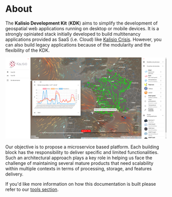 # About

The **Kalisio Development Kit** (**KDK**) aims to simplify the development of geospatial web applications running on desktop or mobile devices. It is a strongly opiniated stack initially developed to build multitenancy applications provided as SaaS (i.e. Cloud) like [Kalisio Crisis](https://crisis.kalisio.com). However, you can also build legacy applications because of the modularity and the flexibility of the KDK.

![Kano application built with the KDK](../.vitepress/public/images/kano-weather.png)

Our objective is to propose a microservice based platform. Each building block has the responsibility to deliver specific and limited functionalities. Such an architectural approach plays a key role in helping us face the challenge of maintaining several mature products that need scalability within multiple contexts in terms of processing, storage, and features delivery.

If you'd like more information on how this documentation is built please refer to our [tools section](../tools/documentation.md#documentation).



